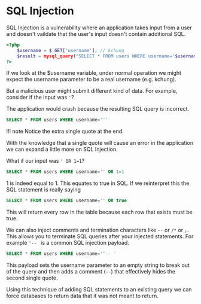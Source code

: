 # SQL Injection

SQL Injection is a vulnerability where an application takes input from a user and doesn't vaildate that the user's input doesn't contain additional SQL.

```php
<?php
    $username = $_GET['username']; // kchung
    $result = mysql_query("SELECT * FROM users WHERE username='$username'");
?>
```

If we look at the $username variable, under normal operation we might expect the username parameter to be a real username (e.g. kchung).

But a malicious user might submit different kind of data. For example, consider if the input was `'`?

The application would crash because the resulting SQL query is incorrect.

```sql
SELECT * FROM users WHERE username='''
```

!!! note
    Notice the extra single quote at the end.

With the knowledge that a single quote will cause an error in the application we can expand a little more on SQL Injection.

What if our input was `' OR 1=1`?

```sql
SELECT * FROM users WHERE username='' OR 1=1
```

1 is indeed equal to 1. This equates to true in SQL. If we reinterpret this the SQL statement is really saying

```sql
SELECT * FROM users WHERE username='' OR true
```

This will return every row in the table because each row that exists must be true.

We can also inject comments and termination characters like `--` or `/*` or `;`. This allows you to terminate SQL queries after your injected statements. For example `'-- ` is a common SQL injection payload.

```sql
SELECT * FROM users WHERE username=''-- '
```

This payload sets the username parameter to an empty string to break out of the query and then adds a comment (`--`) that effectively hides the second single quote.

Using this technique of adding SQL statements to an existing query we can force databases to return data that it was not meant to return.